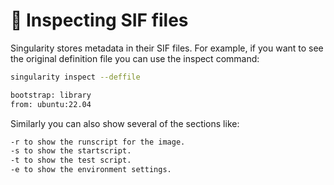 # 📄 Inspecting SIF files

Singularity stores metadata in their SIF files. For example, if you want to see the original definition file you can use the inspect command:

```bash
singularity inspect --deffile 

bootstrap: library
from: ubuntu:22.04
```

Similarly you can also show several of the sections like:

```bash
-r to show the runscript for the image.
-s to show the startscript.
-t to show the test script.
-e to show the environment settings.
```
